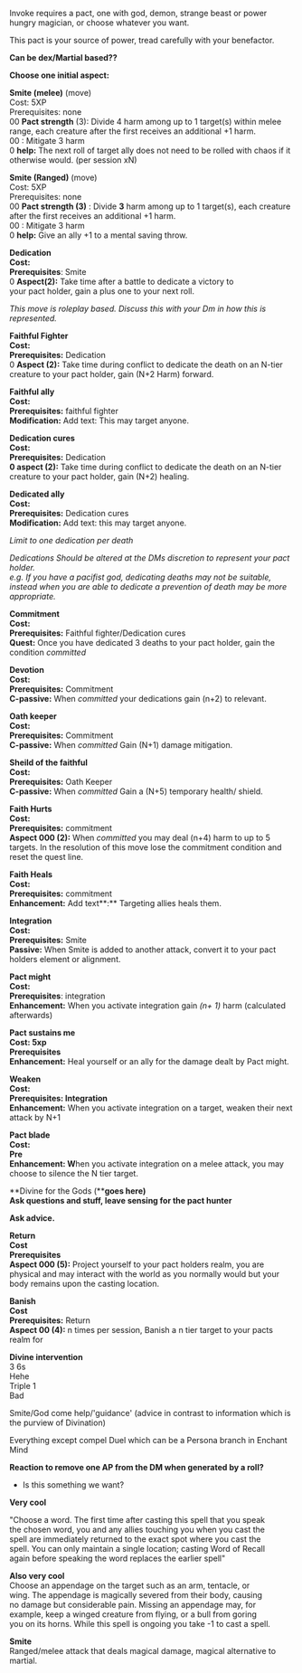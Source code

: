 Invoke requires a pact, one with god, demon, strange beast or power hungry magician, or choose whatever you want.
 
This pact is your source of power, tread carefully with your benefactor.
   

**Can be dex/Martial based??**
   

**Choose one initial aspect:**
 
**Smite (melee)** (move)  
Cost: 5XP  
Prerequisites: none  
00 **Pact strength** (3): Divide 4 harm among up to 1 target(s) within melee range, each creature after the first receives an additional +1 harm.  
00 : Mitigate 3 harm  
0 **help:** The next roll of target ally does not need to be rolled with chaos if it otherwise would. (per session xN)
   

**Smite (Ranged)** (move)  
Cost: 5XP  
Prerequisites: none  
00 **Pact strength (3)** : Divide **3** harm among up to 1 target(s), each creature after the first receives an additional +1 harm.  
00 : Mitigate 3 harm  
0 **help:** Give an ally +1 to a mental saving throw.
          
**Dedication**  
**Cost:**  
**Prerequisites**: Smite  
0 **Aspect(2):** Take time after a battle to dedicate a victory to  
your pact holder, gain a plus one to your next roll.
 
_This move is roleplay based._ _Discuss this with your Dm in how this is represented._
 
**Faithful Fighter**  
**Cost:**  
**Prerequisites:** Dedication  
0 **Aspect (2):** Take time during conflict to dedicate the death on an N-tier creature to your pact holder, gain (N+2 Harm) forward.
 
**Faithful ally**  
**Cost:**  
**Prerequisites:** faithful fighter  
**Modification:** Add text: This may target anyone.
 
**Dedication cures**  
**Cost:**  
**Prerequisites:** Dedication  
**0 aspect (2):** Take time during conflict to dedicate the death on an N-tier creature to your pact holder, gain (N+2) healing.
 
**Dedicated ally**  
**Cost:**  
**Prerequisites:** Dedication cures  
**Modification:** Add text: this may target anyone.
   

_Limit to one dedication per death_
 
_Dedications Should be altered at the DMs discretion to represent your pact holder._  
_e.g. If you have a pacifist god, dedicating deaths may not be suitable, instead when you are able to dedicate a prevention of death may be more appropriate._
 
**Commitment**  
**Cost:**  
**Prerequisites:** Faithful fighter/Dedication cures  
**Quest:** Once you have dedicated 3 deaths to your pact holder, gain the condition _committed_
 
**Devotion**  
**Cost:**  
**Prerequisites:** Commitment  
**C-passive:** When _committed_ your dedications gain (n+2) to relevant.
 
**Oath keeper**  
**Cost:**  
**Prerequisites:** Commitment  
**C-passive:** When _committed_ Gain (N+1) damage mitigation.
 
**Sheild of the faithful**  
**Cost:**  
**Prerequisites:** Oath Keeper  
**C-passive:** When _committed_ Gain a (N+5) temporary health/ shield.
 
**Faith Hurts**  
**Cost:**  
**Prerequisites:** commitment  
**Aspect 000 (2):** When _committed_ you may deal (n+4) harm to up to 5 targets. In the resolution of this move lose the commitment condition and reset the quest line.
   

**Faith Heals**  
**Cost:**  
**Prerequisites:** commitment  
**Enhancement:** Add text**:** Targeting allies heals them.
   
 
**Integration**  
**Cost:**  
**Prerequisites:** Smite  
**Passive:** When Smite is added to another attack, convert it to your pact holders element or alignment.
 
**Pact might**  
**Cost:**  
**Prerequisites**: integration  
**Enhancement:** When you activate integration gain _(n+ 1)_ harm (calculated afterwards)
 
**Pact sustains me**  
**Cost: 5xp**  
**Prerequisites**  
**Enhancement:** Heal yourself or an ally for the damage dealt by Pact might.
 
**Weaken**  
**Cost:**  
**Prerequisites: Integration**  
**Enhancement:** When you activate integration on a target, weaken their next attack by N+1
   

**Pact blade**  
**Cost:**  
**Pre**  
**Enhancement: W**hen you activate integration on a melee attack, you may choose to silence the N tier target.
   

**Divine for the Gods (****goes here)**  
**Ask questions and stuff, leave sensing for the pact hunter**
 
**Ask advice.**
 
**Return**  
**Cost**  
**Prerequisites**  
**Aspect 000 (5):** Project yourself to your pact holders realm, you are physical and may interact with the world as you normally would but your body remains upon the casting location.
 
**Banish**  
**Cost**  
**Prerequisites:** Return  
**Aspect 00 (4):** n times per session, Banish a n tier target to your pacts realm for
    
**Divine intervention**  
3 6s  
Hehe  
Triple 1  
Bad
                                                      

Smite/God come help/'guidance' (advice in contrast to information which is the purview of Divination)
 
Everything except compel Duel which can be a Persona branch in Enchant Mind
 
**Reaction to remove one AP from the DM when generated by a roll?**
 
- Is this something we want?
      

**Very cool**
 
"Choose a word. The first time after casting this spell that you speak  
the chosen word, you and any allies touching you when you cast the  
spell are immediately returned to the exact spot where you cast the  
spell. You can only maintain a single location; casting Word of Recall  
again before speaking the word replaces the earlier spell"
   

**Also very cool**  
Choose an appendage on the target such as an arm, tentacle, or  
wing. The appendage is magically severed from their body, causing  
no damage but considerable pain. Missing an appendage may, for  
example, keep a winged creature from flying, or a bull from goring  
you on its horns. While this spell is ongoing you take -1 to cast a spell.
    
**Smite**  
Ranged/melee attack that deals magical damage, magical alternative to martial.